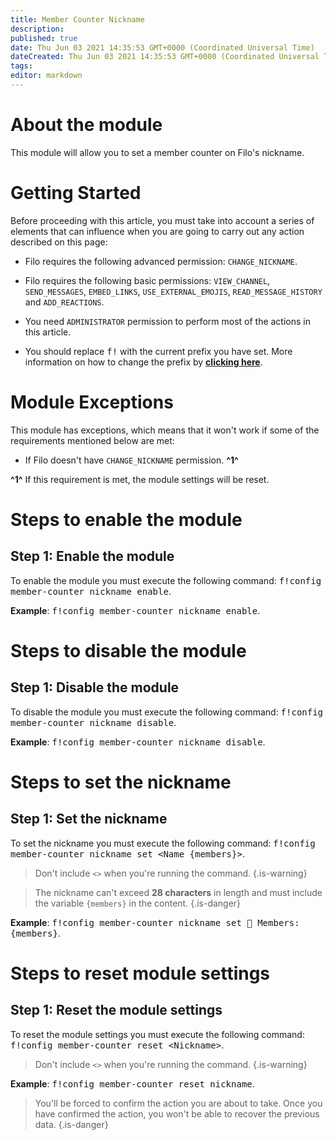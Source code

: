 ```yaml
---
title: Member Counter Nickname
description:
published: true
date: Thu Jun 03 2021 14:35:53 GMT+0000 (Coordinated Universal Time)
dateCreated: Thu Jun 03 2021 14:35:53 GMT+0000 (Coordinated Universal Time)
tags:
editor: markdown
---
```


# About the module

This module will allow you to set a member counter on Filo's nickname.

# Getting Started

Before proceeding with this article, you must take into account a series of elements that can influence when you are going to carry out any action described on this page:

- Filo requires the following advanced permission: ``CHANGE_NICKNAME``.

- Filo requires the following basic permissions: ``VIEW_CHANNEL``, ``SEND_MESSAGES``, ``EMBED_LINKS``, ``USE_EXTERNAL_EMOJIS``, ``READ_MESSAGE_HISTORY`` and ``ADD_REACTIONS``.

- You need ``ADMINISTRATOR`` permission to perform most of the actions in this article.

- You should replace <kbd>f!</kbd> with the current prefix you have set. More information on how to change the prefix by **[clicking here](es/modules/prefix)**.

# Module Exceptions

This module has exceptions, which means that it won't work if some of the requirements mentioned below are met:

- If Filo doesn't have ``CHANGE_NICKNAME`` permission. **^1^**

**^1^** If this requirement is met, the module settings will be reset.

# Steps to enable the module

## **Step 1**: Enable the module

To enable the module you must execute the following command: <kbd>f!config member-counter nickname enable</kbd>.

**Example**: <kbd>f!config member-counter nickname enable</kbd>.

# Steps to disable the module

## **Step 1**: Disable the module

To disable the module you must execute the following command: <kbd>f!config member-counter nickname disable</kbd>.

**Example**: <kbd>f!config member-counter nickname disable</kbd>.

# Steps to set the nickname

## **Step 1**: Set the nickname

To set the nickname you must execute the following command: <kbd>f!config member-counter nickname set \<Name {members}></kbd>.

> Don't include ``<>`` when you're running the command.
{.is-warning}

> The nickname can't exceed **28 characters** in length and must include the variable `{members}` in the content.
{.is-danger}

**Example**: <kbd>f!config member-counter nickname set 👥 Members: {members}</kbd>.

# Steps to reset module settings

## **Step 1**: Reset the module settings

To reset the module settings you must execute the following command: <kbd>f!config member-counter reset \<Nickname></kbd>.

> Don't include ``<>`` when you're running the command.
{.is-warning}

**Example**: <kbd>f!config member-counter reset nickname</kbd>.

> You'll be forced to confirm the action you are about to take. Once you have confirmed the action, you won't be able to recover the previous data.
{.is-danger}
